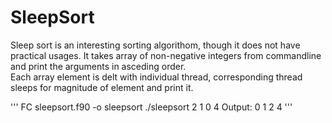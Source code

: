 # SleepSort
Sleep sort is an interesting sorting algorithom, though it does not have practical usages.
It takes array of non-negative integers from commandline and print the arguments in asceding order.  
Each array element is delt with individual thread, corresponding thread sleeps for magnitude of element and print it.

'''
FC sleepsort.f90 -o sleepsort
./sleepsort 2 1 0 4
Output: 
0
1
2
4
'''
